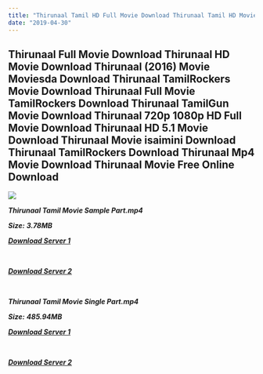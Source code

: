 ```yaml
---
title: "Thirunaal Tamil HD Full Movie Download Thirunaal Tamil HD Movie Download"
date: "2019-04-30"
---
```


## Thirunaal Full Movie Download Thirunaal HD Movie Download Thirunaal (2016) Movie Moviesda Download Thirunaal TamilRockers Movie Download Thirunaal Full Movie TamilRockers Download Thirunaal TamilGun Movie Download Thirunaal 720p 1080p HD Full Movie Download Thirunaal HD 5.1 Movie Download Thirunaal Movie isaimini Download Thirunaal TamilRockers Download Thirunaal Mp4 Movie Download Thirunaal Movie Free Online Download

![](https://images.moviebuff.com/3e5c1552-6df6-4720-b071-6ba33a8dd047?w=1000)

**_Thirunaal Tamil Movie Sample Part.mp4_**

**_Size:_** **_3.78MB_**

**_[Download Server 1](http://s4.uptofiles.net//files/Tamil{1d8d357801e2f4b6710faa3d835097c5c618a0f0fcded2c527300dcab25e4b83}202016{1d8d357801e2f4b6710faa3d835097c5c618a0f0fcded2c527300dcab25e4b83}20Movies/Thirunaal{1d8d357801e2f4b6710faa3d835097c5c618a0f0fcded2c527300dcab25e4b83}20(2016)/Thirunaal{1d8d357801e2f4b6710faa3d835097c5c618a0f0fcded2c527300dcab25e4b83}20(640x360)/Thirunaal{1d8d357801e2f4b6710faa3d835097c5c618a0f0fcded2c527300dcab25e4b83}20HD{1d8d357801e2f4b6710faa3d835097c5c618a0f0fcded2c527300dcab25e4b83}20Sample.mp4)_**

**_[  
](http://s4.uptofiles.net//files/Tamil{1d8d357801e2f4b6710faa3d835097c5c618a0f0fcded2c527300dcab25e4b83}202016{1d8d357801e2f4b6710faa3d835097c5c618a0f0fcded2c527300dcab25e4b83}20Movies/Thirunaal{1d8d357801e2f4b6710faa3d835097c5c618a0f0fcded2c527300dcab25e4b83}20(2016)/Thirunaal{1d8d357801e2f4b6710faa3d835097c5c618a0f0fcded2c527300dcab25e4b83}20(640x360)/Thirunaal{1d8d357801e2f4b6710faa3d835097c5c618a0f0fcded2c527300dcab25e4b83}20HD{1d8d357801e2f4b6710faa3d835097c5c618a0f0fcded2c527300dcab25e4b83}20Sample.mp4)_**

**_[Download Server 2](http://s4.uptofiles.net//files/Tamil{1d8d357801e2f4b6710faa3d835097c5c618a0f0fcded2c527300dcab25e4b83}202016{1d8d357801e2f4b6710faa3d835097c5c618a0f0fcded2c527300dcab25e4b83}20Movies/Thirunaal{1d8d357801e2f4b6710faa3d835097c5c618a0f0fcded2c527300dcab25e4b83}20(2016)/Thirunaal{1d8d357801e2f4b6710faa3d835097c5c618a0f0fcded2c527300dcab25e4b83}20(640x360)/Thirunaal{1d8d357801e2f4b6710faa3d835097c5c618a0f0fcded2c527300dcab25e4b83}20HD{1d8d357801e2f4b6710faa3d835097c5c618a0f0fcded2c527300dcab25e4b83}20Sample.mp4)_**

**_[  
](http://s4.uptofiles.net//files/Tamil{1d8d357801e2f4b6710faa3d835097c5c618a0f0fcded2c527300dcab25e4b83}202016{1d8d357801e2f4b6710faa3d835097c5c618a0f0fcded2c527300dcab25e4b83}20Movies/Thirunaal{1d8d357801e2f4b6710faa3d835097c5c618a0f0fcded2c527300dcab25e4b83}20(2016)/Thirunaal{1d8d357801e2f4b6710faa3d835097c5c618a0f0fcded2c527300dcab25e4b83}20(640x360)/Thirunaal{1d8d357801e2f4b6710faa3d835097c5c618a0f0fcded2c527300dcab25e4b83}20HD{1d8d357801e2f4b6710faa3d835097c5c618a0f0fcded2c527300dcab25e4b83}20Sample.mp4)_**

**_Thirunaal Tamil Movie Single Part.mp4_**

**_Size:_** **_485.94MB_**

**_[Download Server 1](http://s4.uptofiles.net//files/Tamil{1d8d357801e2f4b6710faa3d835097c5c618a0f0fcded2c527300dcab25e4b83}202016{1d8d357801e2f4b6710faa3d835097c5c618a0f0fcded2c527300dcab25e4b83}20Movies/Thirunaal{1d8d357801e2f4b6710faa3d835097c5c618a0f0fcded2c527300dcab25e4b83}20(2016)/Thirunaal{1d8d357801e2f4b6710faa3d835097c5c618a0f0fcded2c527300dcab25e4b83}20(640x360)/Thirunaal{1d8d357801e2f4b6710faa3d835097c5c618a0f0fcded2c527300dcab25e4b83}20HD.mp4)_**

**_[  
](http://s4.uptofiles.net//files/Tamil{1d8d357801e2f4b6710faa3d835097c5c618a0f0fcded2c527300dcab25e4b83}202016{1d8d357801e2f4b6710faa3d835097c5c618a0f0fcded2c527300dcab25e4b83}20Movies/Thirunaal{1d8d357801e2f4b6710faa3d835097c5c618a0f0fcded2c527300dcab25e4b83}20(2016)/Thirunaal{1d8d357801e2f4b6710faa3d835097c5c618a0f0fcded2c527300dcab25e4b83}20(640x360)/Thirunaal{1d8d357801e2f4b6710faa3d835097c5c618a0f0fcded2c527300dcab25e4b83}20HD.mp4)_**

**_[Download Server 2](http://s4.uptofiles.net//files/Tamil{1d8d357801e2f4b6710faa3d835097c5c618a0f0fcded2c527300dcab25e4b83}202016{1d8d357801e2f4b6710faa3d835097c5c618a0f0fcded2c527300dcab25e4b83}20Movies/Thirunaal{1d8d357801e2f4b6710faa3d835097c5c618a0f0fcded2c527300dcab25e4b83}20(2016)/Thirunaal{1d8d357801e2f4b6710faa3d835097c5c618a0f0fcded2c527300dcab25e4b83}20(640x360)/Thirunaal{1d8d357801e2f4b6710faa3d835097c5c618a0f0fcded2c527300dcab25e4b83}20HD.mp4)_**
